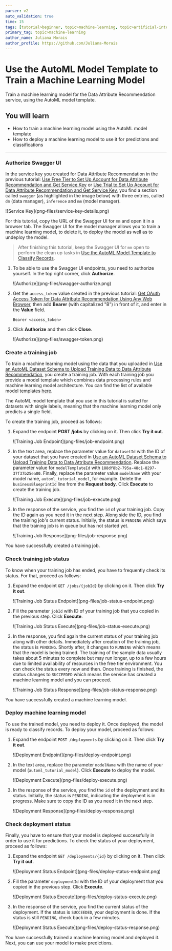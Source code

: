 ```yaml
---
parser: v2
auto_validation: true
time: 15
tags: [tutorial>beginner, topic>machine-learning, topic>artificial-intelligence, topic>cloud, software-product>sap-business-technology-platform, software-product>sap-ai-business-services, software-product>data-attribute-recommendation, tutorial>free-tier]
primary_tag: topic>machine-learning
author_name: Juliana Morais
author_profile: https://github.com/Juliana-Morais
---
```


# Use the AutoML Model Template to Train a Machine Learning Model
<!-- description --> Train a machine learning model for the Data Attribute Recommendation service, using the AutoML model template.

## You will learn
  - How to train a machine learning model using the AutoML model template
  - How to deploy a machine learning model to use it for predictions and classifications

---

### Authorize Swagger UI


In the service key you created for Data Attribute Recommendation in the previous tutorial: [Use Free Tier to Set Up Account for Data Attribute Recommendation and Get Service Key](cp-aibus-dar-booster-free-key) or [Use Trial to Set Up Account for Data Attribute Recommendation and Get Service Key](cp-aibus-dar-booster-key), you find a section called `swagger` (as highlighted in the image below) with three entries, called `dm` (data manager), `inference` and `mm` (model manager).

<!-- border -->![Service Key](png-files/service-key-details.png)

For this tutorial, copy the URL of the Swagger UI for `mm` and open it in a browser tab. The Swagger UI for the model manager allows you to train a machine learning model, to delete it, to deploy the model as well as to undeploy the model.

>After finishing this tutorial, keep the Swagger UI for `mm` open to perform the clean up tasks in [Use the AutoML Model Template to Classify Records](cp-aibus-dar-swagger-automl-predict).

1. To be able to use the Swagger UI endpoints, you need to authorize yourself. In the top right corner, click **Authorize**.

    <!-- border -->![Authorize](png-files/swagger-authorize.png)

2. Get the `access_token` value created in the previous tutorial: [Get OAuth Access Token for Data Attribute Recommendation Using Any Web Browser](cp-aibus-dar-web-oauth-token), then add **Bearer** (with capitalized "B") in front of it, and enter in the **Value** field.

    ```
    Bearer <access_token>
    ```

3. Click **Authorize** and then click **Close**.

    <!-- border -->![Authorize](png-files/swagger-token.png)



### Create a training job


To train a machine learning model using the data that you uploaded in [Use an AutoML Dataset Schema to Upload Training Data to Data Attribute Recommendation](cp-aibus-dar-swagger-automl-upload), you create a training job. With each training job you provide a model template which combines data processing rules and machine learning model architecture. You can find the list of available model templates [here](https://help.sap.com/docs/Data_Attribute_Recommendation/105bcfd88921418e8c29b24a7a402ec3/1e76e8c636974a06967552c05d40e066.html).

The AutoML model template that you use in this tutorial is suited for datasets with single labels, meaning that the machine learning model only predicts a single field.

To create the training job, proceed as follows:

1. Expand the endpoint **POST /jobs** by clicking on it. Then click **Try it out**.

    <!-- border -->![Training Job Endpoint](png-files/job-endpoint.png)

2. In the text area, replace the parameter value for `datasetId` with the ID of your dataset that you have created in [Use an AutoML Dataset Schema to Upload Training Data to Data Attribute Recommendation](cp-aibus-dar-swagger-automl-upload). Replace the parameter value for `modelTemplateId` with `188df8b2-795a-48c1-8297-37f37b25ea00`. Finally, replace the parameter value `modelName` with your model name, `automl_tutorial_model`, for example. Delete the `businessBlueprintId` line from the **Request body**. Click **Execute** to create the training job.

    <!-- border -->![Training Job Execute](png-files/job-execute.png)

3. In the response of the service, you find the `id` of your training job. Copy the ID again as you need it in the next step. Along side the ID, you find the training job's current status. Initially, the status is `PENDING` which says that the training job is in queue but has not started yet.

    <!-- border -->![Training Job Response](png-files/job-response.png)

You have successfully created a training job.



### Check training job status


To know when your training job has ended, you have to frequently check its status. For that, proceed as follows:

1. Expand the endpoint `GET /jobs/{jobId}` by clicking on it. Then click **Try it out**.

    <!-- border -->![Training Job Status Endpoint](png-files/job-status-endpoint.png)

2. Fill the parameter `jobId` with ID of your training job that you copied in the previous step. Click **Execute**.

    <!-- border -->![Training Job Status Execute](png-files/job-status-execute.png)

3. In the response, you find again the current status of your training job along with other details. Immediately after creation of the training job, the status is `PENDING`. Shortly after, it changes to `RUNNING` which means that the model is being trained. The training of the sample data usually takes about 5 minutes to complete but may run longer, up to a few hours due to limited availability of resources in the free tier environment. You can check the status every now and then. Once training is finished, the status changes to `SUCCEEDED` which means the service has created a machine learning model and you can proceed.

    <!-- border -->![Training Job Status Response](png-files/job-status-response.png)

You have successfully created a machine learning model.



### Deploy machine learning model


To use the trained model, you need to deploy it. Once deployed, the model is ready to classify records. To deploy your model, proceed as follows:

1. Expand the endpoint `POST /deployments` by clicking on it. Then click **Try it out**.

    <!-- border -->![Deployment Endpoint](png-files/deploy-endpoint.png)

2. In the text area, replace the parameter `modelName` with the name of your model (`automl_tutorial_model`). Click **Execute** to deploy the model.

    <!-- border -->![Deployment Execute](png-files/deploy-execute.png)

3. In the response of the service, you find the `id` of the deployment and its status. Initially, the status is `PENDING`, indicating the deployment is in progress. Make sure to copy the ID as you need it in the next step.

    <!-- border -->![Deployment Response](png-files/deploy-response.png)



### Check deployment status


Finally, you have to ensure that your model is deployed successfully in order to use it for predictions. To check the status of your deployment, proceed as follows:

1. Expand the endpoint `GET /deployments/{id}` by clicking on it. Then click **Try it out**.

    <!-- border -->![Deployment Status Endpoint](png-files/deploy-status-endpoint.png)

2. Fill the parameter `deploymentId` with the ID of your deployment that you copied in the previous step. Click **Execute**.

    <!-- border -->![Deployment Status Execute](png-files/deploy-status-execute.png)

3. In the response of the service, you find the current status of the deployment. If the status is `SUCCEEDED`, your deployment is done. If the status is still `PENDING`, check back in a few minutes.

    <!-- border -->![Deployment Status Execute](png-files/deploy-status-response.png)

You have successfully trained a machine learning model and deployed it. Next, you can use your model to make predictions.



